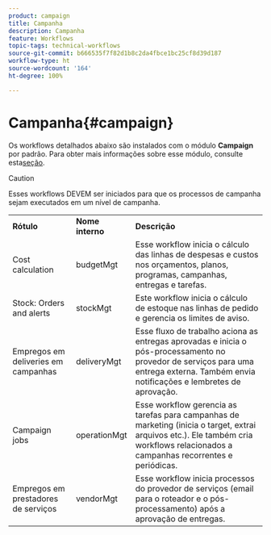 ```yaml
---
product: campaign
title: Campanha
description: Campanha
feature: Workflows
topic-tags: technical-workflows
source-git-commit: b666535f7f82d1b8c2da4fbce1bc25cf8d39d187
workflow-type: ht
source-wordcount: '164'
ht-degree: 100%

---
```



# Campanha{#campaign}



Os workflows detalhados abaixo são instalados com o módulo **Campaign** por padrão. Para obter mais informações sobre esse módulo, consulte esta[seção](../../campaign/using/designing-marketing-campaigns.md).

>[!CAUTION]
>
>Esses workflows DEVEM ser iniciados para que os processos de campanha sejam executados em um nível de campanha.

<table> 
 <tbody> 
  <tr> 
   <td> <strong>Rótulo</strong><br /> </td> 
   <td> <strong>Nome interno</strong><br /> </td> 
   <td> <strong>Descrição</strong><br /> </td> 
  </tr> 
  <tr> 
   <td> <span class="uicontrol">Cost calculation</span> <br /> </td> 
   <td> <span class="uicontrol">budgetMgt</span><br /> </td> 
   <td> Esse workflow inicia o cálculo das linhas de despesas e custos nos orçamentos, planos, programas, campanhas, entregas e tarefas.<br /> </td> 
  </tr> 
  <tr> 
   <td> <span class="uicontrol">Stock: Orders and alerts</span> <br /> </td> 
   <td> <span class="uicontrol">stockMgt</span><br /> </td> 
   <td> Este workflow inicia o cálculo de estoque nas linhas de pedido e gerencia os limites de aviso.<br /> </td> 
  </tr> 
  <tr> 
   <td> <span class="uicontrol">Empregos em deliveries em campanhas</span><br /> </td> 
   <td> <span class="uicontrol">deliveryMgt</span><br /> </td> 
   <td> Esse fluxo de trabalho aciona as entregas aprovadas e inicia o pós-processamento no provedor de serviços para uma entrega externa. Também envia notificações e lembretes de aprovação.<br /> </td> 
  </tr> 
  <tr> 
   <td> <span class="uicontrol">Campaign jobs</span> <br /> </td> 
   <td> <span class="uicontrol">operationMgt</span><br /> </td> 
   <td> Esse workflow gerencia as tarefas para campanhas de marketing (inicia o target, extrai arquivos etc.). Ele também cria workflows relacionados a campanhas recorrentes e periódicas.<br /> </td> 
  </tr> 
  <tr> 
   <td> <span class="uicontrol">Empregos em prestadores de serviços</span> <br /> </td> 
   <td> <span class="uicontrol">vendorMgt</span><br /> </td> 
   <td> Esse workflow inicia processos do provedor de serviços (email para o roteador e o pós-processamento) após a aprovação de entregas. <br /> </td> 
  </tr> 
 </tbody> 
</table>


